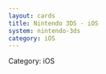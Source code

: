 ```yaml
---
layout: cards
title: Nintendo 3DS - iOS
system: nintendo-3ds
category: iOS
---
```

<div class="alert alert-secondary mb-4"><span class="i18n innerHTML-category">Category: </span><span class="i18n innerHTML-cat-iOS">iOS</span></div>
